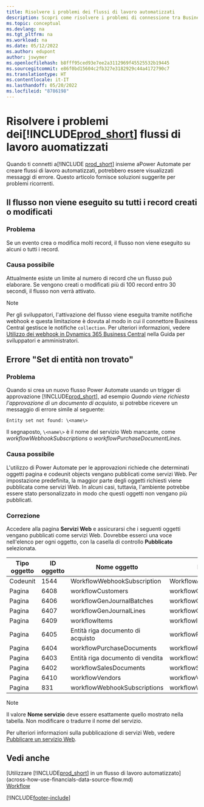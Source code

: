 ```yaml
---
title: Risolvere i problemi dei flussi di lavoro automatizzati
description: Scopri come risolvere i problemi di connessione tra Business Central e Power Automate quando crei un flusso di lavoro automatizzato.
ms.topic: conceptual
ms.devlang: na
ms.tgt_pltfrm: na
ms.workload: na
ms.date: 05/12/2022
ms.author: edupont
author: jswymer
ms.openlocfilehash: b8fff95ced93e7ee2a3112969f45525532b19445
ms.sourcegitcommit: e86f0bd15604c2fb327e3182929c44a4172790c7
ms.translationtype: HT
ms.contentlocale: it-IT
ms.lasthandoff: 05/20/2022
ms.locfileid: "8786198"
---
```

# <a name="troubleshoot-your-prod_short-automated-workflows"></a>Risolvere i problemi dei[!INCLUDE[prod_short](includes/prod_short.md)] flussi di lavoro auomatizzati

Quando ti connetti a[!INCLUDE [prod_short](includes/prod_short.md)] insieme aPower Automate per creare flussi di lavoro automatizzati, potrebbero essere visualizzati messaggi di errore. Questo articolo fornisce soluzioni suggerite per problemi ricorrenti.

## <a name="flow-doesnt-run-on-all-records-created-or-changed"></a>Il flusso non viene eseguito su tutti i record creati o modificati

### <a name="problem"></a>Problema

Se un evento crea o modifica molti record, il flusso non viene eseguito su alcuni o tutti i record.

### <a name="possible-cause"></a>Causa possibile

Attualmente esiste un limite al numero di record che un flusso può elaborare. Se vengono creati o modificati più di 100 record entro 30 secondi, il flusso non verrà attivato.

> [!NOTE]
> Per gli sviluppatori, l'attivazione del flusso viene eseguita tramite notifiche webhook e questa limitazione è dovuta al modo in cui il connettore Business Central gestisce le notifiche `collection`. Per ulteriori informazioni, vedere [Utilizzo dei webhook in Dynamics 365 Business Central](/dynamics365/business-central/dev-itpro/api-reference/v2.0/dynamics-subscriptions#notes-for-power-automate-flows) nella Guida per sviluppatori e amministratori.

## <a name="entity-set-not-found-error"></a>Errore "Set di entità non trovato"

### <a name="problem"></a>Problema

Quando si crea un nuovo flusso Power Automate usando un trigger di approvazione [!INCLUDE[prod_short](includes/prod_short.md)], ad esempio *Quando viene richiesta l'approvazione di un documento di acquisto*, si potrebbe ricevere un messaggio di errore simile al seguente:

`Entity set not found: \<name\>`

Il segnaposto, `\<name\>` è il nome del servizio Web mancante, come *workflowWebhookSubscriptions* o *workflowPurchaseDocumentLines*.

### <a name="possible-cause"></a>Causa possibile

L'utilizzo di Power Automate per le approvazioni richiede che determinati oggetti pagina e codeunit objects vengano pubblicati come servizi Web. Per impostazione predefinita, la maggior parte degli oggetti richiesti viene pubblicata come servizi Web. In alcuni casi, tuttavia, l'ambiente potrebbe essere stato personalizzato in modo che questi oggetti non vengano più pubblicati.

### <a name="fix"></a>Correzione

Accedere alla pagina **Servizi Web** e assicurarsi che i seguenti oggetti vengano pubblicati come servizi Web. Dovrebbe esserci una voce nell'elenco per ogni oggetto, con la casella di controllo **Pubblicato** selezionata.  

|Tipo oggetto|ID oggetto|Nome oggetto|Nome servizio|
|-----------|---------|-----------|------------|
|Codeunit|  1544    |WorkflowWebhookSubscription|WorkflowActionResponse|
|Pagina|  6408|   workflowCustomers|  workflowCustomers|
|Pagina   |6406   |workflowGenJournalBatches| workflowGenJournalBatches|
|Pagina   |6407   |workflowGenJournalLines|workflowGenJournalLines|
|Pagina   |6409   |workflowItems| workflowItems|
|Pagina   |6405   |Entità riga documento di acquisto|workflowPurchaseDocumentLines|
|Pagina|  6404    |workflowPurchaseDocuments| workflowPurchaseDocuments|
|Pagina|  6403    |Entità riga documento di vendita |workflowSalesDocumentLines|
|Pagina|  6402|   workflowSalesDocuments| workflowSalesDocuments|
|Pagina|  6410    |workflowVendors|   workflowVendors|
|Pagina|  831 |workflowWebhookSubscriptions|  workflowWebhookSubscriptions|

> [!NOTE]
> Il valore **Nome servizio** deve essere esattamente quello mostrato nella tabella. Non modificare o tradurre il nome del servizio.

Per ulteriori informazioni sulla pubblicazione di servizi Web, vedere [Pubblicare un servizio Web](across-how-publish-web-service.md).

## <a name="see-also"></a>Vedi anche

[Utilizzare [!INCLUDE[prod_short](includes/prod_short.md)] in un flusso di lavoro automatizzato](across-how-use-financials-data-source-flow.md)  
[Workflow](across-workflow.md)  


[!INCLUDE[footer-include](includes/footer-banner.md)]